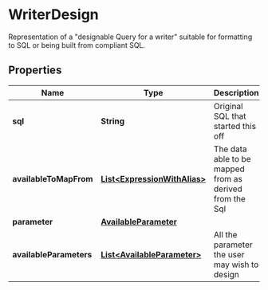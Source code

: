 

# WriterDesign

Representation of a \"designable Query for a writer\" suitable for formatting to SQL or being built from compliant SQL.

## Properties

| Name | Type | Description | Notes |
|------------ | ------------- | ------------- | -------------|
|**sql** | **String** | Original SQL that started this off |  |
|**availableToMapFrom** | [**List&lt;ExpressionWithAlias&gt;**](ExpressionWithAlias.md) | The data able to be mapped from as derived from the Sql |  [optional] |
|**parameter** | [**AvailableParameter**](AvailableParameter.md) |  |  [optional] |
|**availableParameters** | [**List&lt;AvailableParameter&gt;**](AvailableParameter.md) | All the parameter the user may wish to design |  [optional] |



